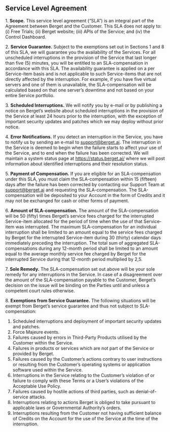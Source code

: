 ## Service Level Agreement

1\. **Scope.** This service level agreement (“SLA”) is an integral part of the Agreement between Berget and the Customer. This SLA does not apply to: (i) Free Trials; (ii) Berget website; (iii) APIs of the Service; and (iv) the Control Dashboard.

2\. **Service Guarantee.** Subject to the exemptions set out in Sections 1 and 8 of this SLA, we will guarantee you the availability of the Services. For all unscheduled interruptions in the provision of the Service that last longer than five (5) minutes, you will be entitled to an SLA-compensation in accordance with this SLA. The availability guarantee is applied on a per Service-item basis and is not applicable to such Service-items that are not directly affected by the interruption. For example, if you have five virtual servers and one of them is unavailable, the SLA-compensation will be calculated based on that one server’s downtime and not based on your entire Service portfolio.

3\. **Scheduled Interruptions.** We will notify you by e-mail or by publishing a notice on Berget’s website about scheduled interruptions in the provision of the Service at least 24 hours prior to the interruption, with the exception of important security updates and patches which we may deploy without prior notice.

4\. **Error Notifications.** If you detect an interruption in the Service, you have to notify us by sending an e-mail to support@berget.ai. The interruption in the Service is deemed to begin when the failure starts to affect your use of the Service, and to end when the failure has been corrected. We will maintain a system status page at https://status.berget.ai/ where we will post information about identified interruptions and their resolution status.

5\. **Payment of Compensation.** If you are eligible for an SLA-compensation under this SLA, you must claim the SLA-compensation within 15 (fifteen) days after the failure has been corrected by contacting our Support Team at support@berget.ai and requesting the SLA-compensation. The SLA-compensation will be deposited to your Account in the form of Credits and it may not be exchanged for cash or other forms of payment.

6\. **Amount of SLA-compensation.** The amount of the SLA-compensation will be 50 (fifty) times Berget’s service fees charged for the interrupted Service-item allocated for the period of time when the use of that Service-item was interrupted. The maximum SLA-compensation for an individual interruption shall be limited to an amount equal to the service fees charged by Berget for the interrupted Service-item during 30 (thirty) calendar days immediately preceding the interruption. The total sum of aggregated SLA-compensations during any 12-month period shall be limited to an amount equal to the average monthly service fee charged by Berget for the interrupted Service during that 12-month period multiplied by 2,5.

7\. **Sole Remedy.** The SLA-compensation set out above will be your sole remedy for any interruptions in the Service. In case of a disagreement over the amount of the SLA-compensation payable to the Customer, Berget’s decision on the issue will be binding on the Parties until and unless a competent court rules otherwise.

8\. **Exemptions from Service Guarantee.** The following situations will be exempt from Berget’s service guarantee and thus not subject to SLA-compensation:

1. Scheduled interruptions and deployment of important security updates and patches.
2. Force Majeure events.
3. Failures caused by errors in Third-Party Products utilised by the Customer within the Service.
4. Failures in products or services which are not part of the Service or provided by Berget.
5. Failures caused by the Customer’s actions contrary to user instructions or resulting from the Customer’s operating systems or application software used within the Service.
6. Interruptions in the Service relating to the Customer’s violation of or failure to comply with these Terms or a User’s violations of the Acceptable Use Policy.
7. Failures caused by hostile actions of third parties, such as denial-of-service attacks.
8. Interruptions relating to actions Berget is obliged to take pursuant to applicable laws or Governmental Authority’s orders.
9. Interruptions resulting from the Customer not having sufficient balance of Credits on the Account for the use of the Service at the time of the interruption.
